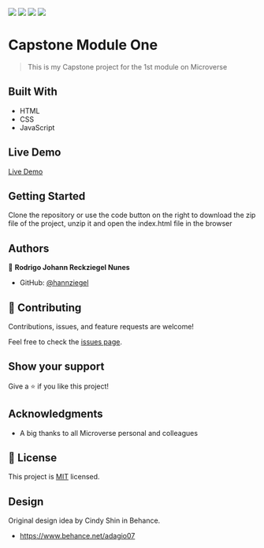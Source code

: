 ![](https://img.shields.io/badge/Microverse-blueviolet) ![](https://img.shields.io/badge/-HTML-orange) ![](https://img.shields.io/badge/-CSS-blue) ![](https://img.shields.io/badge/-JavaScript-yellow)

# Capstone Module One 

> This is my Capstone project for the 1st module on Microverse 

## Built With

- HTML
- CSS
- JavaScript

## Live Demo 

[Live Demo](https://hannziegel.github.io/captstoneModule1/)
## Getting Started
Clone the repository or use the code button on the right to download the zip file of the project, unzip it and open the index.html file in the browser

## Authors

👤 **Rodrigo Johann Reckziegel Nunes**

- GitHub: [@hannziegel](https://github.com/Hannziegel)


## 🤝 Contributing

Contributions, issues, and feature requests are welcome!

Feel free to check the [issues page](../../issues/).

## Show your support

Give a ⭐️ if you like this project!

## Acknowledgments

- A big thanks to all Microverse personal and colleagues

## 📝 License

This project is [MIT](./MIT.md) licensed.
## Design

Original design idea by Cindy Shin in Behance.

- https://www.behance.net/adagio07